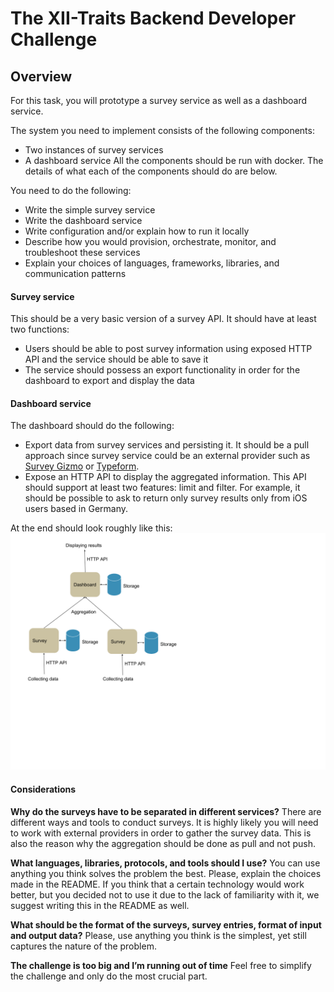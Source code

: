 # The XII-Traits Backend Developer Challenge

## Overview

For this task, you will prototype a survey service as well as a dashboard service.

The system you need to implement consists of the following components:
- Two instances of survey services
- A dashboard service
All the components should be run with docker. The details of what each of the components should do are below.

You need to do the following:
- Write the simple survey service
- Write the dashboard service
- Write configuration and/or explain how to run it locally
- Describe how you would provision, orchestrate, monitor, and troubleshoot these services
- Explain your choices of languages, frameworks, libraries, and communication patterns

#### Survey service
This should be a very basic version of a survey API. It should have at least two functions:
- Users should be able to post survey information using exposed HTTP API and the service should be able to save it
- The service should possess an export functionality in order for the dashboard to export and display the data

#### Dashboard service
The dashboard should do the following:
- Export data from survey services and persisting it. It should be a pull approach since survey service could be an external provider such as [Survey Gizmo](http://surveygizmo.com/) or [Typeform](https://www.typeform.com/).
- Expose an HTTP API to display the aggregated information. This API should support at least two features: limit and filter. For example, it should be possible to ask to return only survey results only from iOS users based in Germany.

At the end should look roughly like this:
![Schematic](https://github.com/12traits/coding-challenges/blob/master/backend-challenge.png)


#### Considerations

**Why do the surveys have to be separated in different services?**
There are different ways and tools to conduct surveys. It is highly likely you will need to work with external providers in order to gather the survey data. This is also the reason why the aggregation should be done as pull and not push.

**What languages, libraries, protocols, and tools should I use?**
You can use anything you think solves the problem the best. Please, explain the choices made in the README.
If you think that a certain technology would work better, but you decided not to use it due to the lack of familiarity with it, we suggest writing this in the README as well.

**What should be the format of the surveys, survey entries, format of input and output data?**
Please, use anything you think is the simplest, yet still captures the nature of the problem.

**The challenge is too big and I’m running out of time**
Feel free to simplify the challenge and only do the most crucial part.
